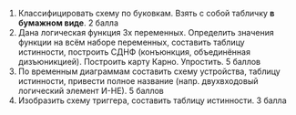 1. Классифицировать схему по буковкам. Взять с собой табличку **в бумажном виде**. 2 балла
2. Дана логическая функция 3х переменных. Определить значения функции на всём наборе переменных, составить таблицу истинности, построить СДНФ (конъюнкция, объединённая дизъюникцией). Построить карту Карно. Упростить. 5 баллов
3. По временным диаграммам составить схему устройства, таблицу истинности, привести полное название (напр. двухвходовый логический элемент И-НЕ). 5 баллов
4. Изобразить схему триггера, составить таблицу истинности. 3 балла
